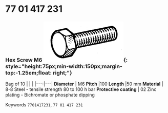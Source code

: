 # 77 01 417 231

### Hex Screw M6 ![](../assets/images/parts/hex_screws.png){: style="height:75px;min-width:150px;margin-top:-1.25em;float: right;"}

Bag of 10
|   |   |
|---:|---|
**Diameter** | M6
**Pitch** |100
**Length** |50 mm
**Material** | 8-8 Steel - tensile strength 80 to 100 h bar
**Protective coating** | 02 Zinc plating - Bichromate or phosphate dipping

Keywords `7701417231`, `77 01 417 231`
